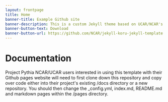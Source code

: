 ```yaml
---
layout: frontpage
title: Home
banner-title: Example Github site
banner-description: This is a custom Jekyll theme based on UCAR/NCAR's custom 'koru' design. It is built on top of the Foundation framework. This provides users and developers with responsiveness and accessibility.
banner-button-text: Download
banner-button-url: https://github.com/NCAR/jekyll-koru-jekyll-template
---
```


# Documentation

Project Pythia
NCAR/UCAR users interested in using this template with their Github pages website will need to first clone down this repository and copy over code either into their project's existing /docs directory or a new repository. You should then change the _config.yml, index.md, README.md and markdown pages within the /pages directory.

